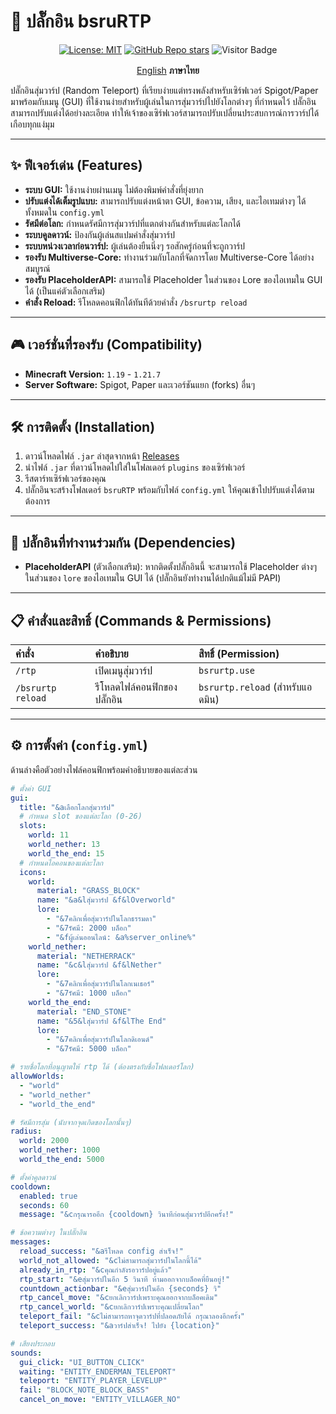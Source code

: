 ﻿# 🔌 ปลั๊กอิน bsruRTP

<div align="center">
  
[![License: MIT](https://img.shields.io/badge/License-MIT-yellow.svg?style=flat-square)](https://opensource.org/licenses/MIT)
[![GitHub Repo stars](https://img.shields.io/github/stars/Nattapat2871/BsruRTP?style=flat-square)](https://github.com/Nattapat2871/BsruRTP/stargazers)
![Visitor Badge](https://api.visitorbadge.io/api/VisitorHit?user=Nattapat2871&repo=BsruRTP&countColor=%237B1E7A&style=flat-square)
  
</div>

<p align= "center">
        <a href="/README.md">English</a>   <b>ภาษาไทย</b>　

ปลั๊กอินสุ่มวาร์ป (Random Teleport) ที่เรียบง่ายแต่ทรงพลังสำหรับเซิร์ฟเวอร์ Spigot/Paper มาพร้อมกับเมนู (GUI) ที่ใช้งานง่ายสำหรับผู้เล่นในการสุ่มวาร์ปไปยังโลกต่างๆ ที่กำหนดไว้ ปลั๊กอินสามารถปรับแต่งได้อย่างละเอียด ทำให้เจ้าของเซิร์ฟเวอร์สามารถปรับเปลี่ยนประสบการณ์การวาร์ปได้เกือบทุกแง่มุม

---
## ✨ ฟีเจอร์เด่น (Features)

- **ระบบ GUI:** ใช้งานง่ายผ่านเมนู ไม่ต้องพิมพ์คำสั่งที่ยุ่งยาก
- **ปรับแต่งได้เต็มรูปแบบ:** สามารถปรับแต่งหน้าตา GUI, ข้อความ, เสียง, และไอเทมต่างๆ ได้ทั้งหมดใน `config.yml`
- **รัศมีต่อโลก:** กำหนดรัศมีการสุ่มวาร์ปที่แตกต่างกันสำหรับแต่ละโลกได้
- **ระบบคูลดาวน์:** ป้องกันผู้เล่นสแปมคำสั่งสุ่มวาร์ป
- **ระบบหน่วงเวลาก่อนวาร์ป:** ผู้เล่นต้องยืนนิ่งๆ รอสักครู่ก่อนที่จะถูกวาร์ป
- **รองรับ Multiverse-Core:** ทำงานร่วมกับโลกที่จัดการโดย Multiverse-Core ได้อย่างสมบูรณ์
- **รองรับ PlaceholderAPI:** สามารถใช้ Placeholder ในส่วนของ Lore ของไอเทมใน GUI ได้ (เป็นแค่ตัวเลือกเสริม)
- **คำสั่ง Reload:** รีโหลดคอนฟิกได้ทันทีด้วยคำสั่ง `/bsrurtp reload`

---
## 🎮 เวอร์ชั่นที่รองรับ (Compatibility)

- **Minecraft Version:** `1.19` - `1.21.7`
- **Server Software:** Spigot, Paper และเวอร์ชันแยก (forks) อื่นๆ

---
## 🛠️ การติดตั้ง (Installation)

1.  ดาวน์โหลดไฟล์ `.jar` ล่าสุดจากหน้า [Releases](https://github.com/YourUsername/YourRepo/releases)
2.  นำไฟล์ `.jar` ที่ดาวน์โหลดไปใส่ในโฟลเดอร์ `plugins` ของเซิร์ฟเวอร์
3.  รีสตาร์ทเซิร์ฟเวอร์ของคุณ
4.  ปลั๊กอินจะสร้างโฟลเดอร์ `bsruRTP` พร้อมกับไฟล์ `config.yml` ให้คุณเข้าไปปรับแต่งได้ตามต้องการ

---
## 🔗 ปลั๊กอินที่ทำงานร่วมกัน (Dependencies)

- **PlaceholderAPI** (ตัวเลือกเสริม): หากติดตั้งปลั๊กอินนี้ จะสามารถใช้ Placeholder ต่างๆ ในส่วนของ `lore` ของไอเทมใน GUI ได้ (ปลั๊กอินยังทำงานได้ปกติแม้ไม่มี PAPI)

---
## 📋 คำสั่งและสิทธิ์ (Commands & Permissions)

| คำสั่ง | คำอธิบาย | สิทธิ์ (Permission) |
| :--- | :--- | :--- |
| `/rtp` | เปิดเมนูสุ่มวาร์ป | `bsrurtp.use` |
| `/bsrurtp reload` | รีโหลดไฟล์คอนฟิกของปลั๊กอิน | `bsrurtp.reload` (สำหรับแอดมิน) |

---
## ⚙️ การตั้งค่า (`config.yml`)

ด้านล่างคือตัวอย่างไฟล์คอนฟิกพร้อมคำอธิบายของแต่ละส่วน

```yaml
# ตั้งค่า GUI
gui:
  title: "&aเลือกโลกสุ่มวาร์ป"
  # กำหนด slot ของแต่ละโลก (0-26)
  slots:
    world: 11
    world_nether: 13
    world_the_end: 15
  # กำหนดไอคอนของแต่ละโลก
  icons:
    world:
      material: "GRASS_BLOCK"
      name: "&a&lสุ่มวาร์ป &f&lOverworld"
      lore:
        - "&7คลิกเพื่อสุ่มวาร์ปในโลกธรรมดา"
        - "&7รัศมี: 2000 บล็อก"
        - "&fผู้เล่นออนไลน์: &a%server_online%"
    world_nether:
      material: "NETHERRACK"
      name: "&c&lสุ่มวาร์ป &f&lNether"
      lore:
        - "&7คลิกเพื่อสุ่มวาร์ปในโลกเนเธอร์"
        - "&7รัศมี: 1000 บล็อก"
    world_the_end:
      material: "END_STONE"
      name: "&5&lสุ่มวาร์ป &f&lThe End"
      lore:
        - "&7คลิกเพื่อสุ่มวาร์ปในโลกดิเอนด์"
        - "&7รัศมี: 5000 บล็อก"

# รายชื่อโลกที่อนุญาตให้ rtp ได้ (ต้องตรงกับชื่อโฟลเดอร์โลก)
allowWorlds:
  - "world"
  - "world_nether"
  - "world_the_end"

# รัศมีการสุ่ม (นับจากจุดเกิดของโลกนั้นๆ)
radius:
  world: 2000
  world_nether: 1000
  world_the_end: 5000

# ตั้งค่าคูลดาวน์
cooldown:
  enabled: true
  seconds: 60
  message: "&cกรุณารออีก {cooldown} วินาทีก่อนสุ่มวาร์ปอีกครั้ง!"

# ข้อความต่างๆ ในปลั๊กอิน
messages:
  reload_success: "&aรีโหลด config สำเร็จ!"
  world_not_allowed: "&cไม่สามารถสุ่มวาร์ปในโลกนี้ได้"
  already_in_rtp: "&cคุณกำลังรอวาร์ปอยู่แล้ว"
  rtp_start: "&eสุ่มวาร์ปในอีก 5 วินาที ห้ามออกจากบล็อคที่ยืนอยู่!"
  countdown_actionbar: "&eสุ่มวาร์ปในอีก {seconds} วิ"
  rtp_cancel_move: "&cยกเลิกวาร์ปเพราะคุณออกจากบล็อคเดิม"
  rtp_cancel_world: "&cยกเลิกวาร์ปเพราะคุณเปลี่ยนโลก"
  teleport_fail: "&cไม่สามารถหาจุดวาร์ปที่ปลอดภัยได้ กรุณาลองอีกครั้ง"
  teleport_success: "&aวาร์ปสำเร็จ! ไปยัง {location}"

# เสียงประกอบ
sounds:
  gui_click: "UI_BUTTON_CLICK"
  waiting: "ENTITY_ENDERMAN_TELEPORT"
  teleport: "ENTITY_PLAYER_LEVELUP"
  fail: "BLOCK_NOTE_BLOCK_BASS"
  cancel_on_move: "ENTITY_VILLAGER_NO"

